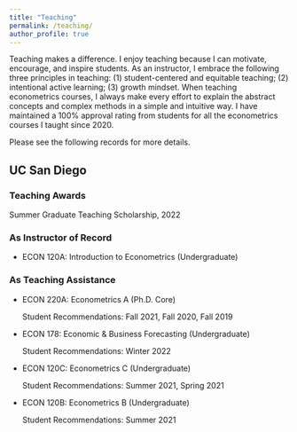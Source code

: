 ```yaml
---
title: "Teaching"
permalink: /teaching/
author_profile: true
---
```


Teaching makes a difference. I enjoy teaching because I can motivate, encourage, and inspire students. As an instructor, I embrace the following three principles in teaching: (1) student-centered and equitable teaching; (2) intentional active learning; (3) growth mindset. When teaching econometrics courses, I always make every effort to explain the abstract concepts and complex methods in a simple and intuitive way. I have maintained a 100% approval rating from students for all the econometrics courses I taught since 2020.

Please see the following records for more details.

## UC San Diego

### Teaching Awards

  Summer Graduate Teaching Scholarship, 2022

### As Instructor of Record

- ECON 120A: Introduction to Econometrics (Undergraduate)

### As Teaching Assistance

- ECON 220A: Econometrics A (Ph.D. Core)

  Student Recommendations: Fall 2021, Fall 2020, Fall 2019

- ECON 178: Economic & Business Forecasting (Undergraduate)

  Student Recommendations: Winter 2022

- ECON 120C: Econometrics C (Undergraduate)

  Student Recommendations: Summer 2021, Spring 2021

- ECON 120B: Econometrics B (Undergraduate)

  Student Recommendations: Summer 2021



    

